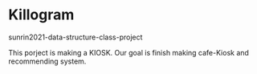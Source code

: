 # Killogram
sunrin2021-data-structure-class-project

This porject is making a KIOSK.
Our goal is finish making cafe-Kiosk and recommending system.
